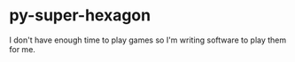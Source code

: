 py-super-hexagon
================

I don't have enough time to play games so I'm writing software to play them for me.
